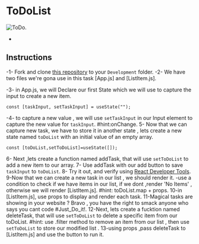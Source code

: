 # ToDoList

![ToDo](https://user-images.githubusercontent.com/66787550/160249041-957d487e-027d-44d2-a81b-b62d8aeeabf7.png).

-
## Instructions
-1- Fork and clone [this repository](https://github.com/HsnAlwayel/ToDoTask) to your `Development` folder.
-2- We have two files we're gona use in this task [App.js] and [ListItem.js].

-3- in App.js, we will Declare our first State which we will use to capture the input to create a new item.
 ```
 const [taskInput, setTaskInput] = useState("");
 
 ```
-4- to capture a new value , we will use `setTaskInput` in our Input element to capture the new value for `taskInput`. 
  #hint:onChange.
5- Now that we can capture new task, we have to store it in another state , lets create a new state named `toDoList` with an initial value of an empty array.
```
const [toDoList,setToDoList]=useState([]);

```
6- Next ,lets create a function named addTask, that will use `setToDoList` to add a new item to our array.
7- Use addTask with our add button to save `taskInput` to `toDoList`.
8- Try it out, and verify using [React Developer Tools](https://chrome.google.com/webstore/detail/react-developer-tools/fmkadmapgofadopljbjfkapdkoienihi?hl=en).
9-Now that we can create a new task in our list , we should render it.
  -use a condition to check if we have items in our list, if we dont ,render 'No Items' , otherwise we will render [ListItem.js].
  #hint: toDoList.map + props.
10-in [ListItem.js], use props to display and render each task.
11-Magical tasks are showing in your website ? Bravo , you have the right to smack anyone who says you cant code #Just_Do_it!.
12-Next, lets create a fucktion named deleteTask, that will use `setToDoList` to delete a specific item from our toDoList.
  #hint: use .filter method to remove an item from our list , then use `setToDoList` to store our modified list .
13-using props ,pass deleteTask to [ListItem.js] and use the button to run it.

